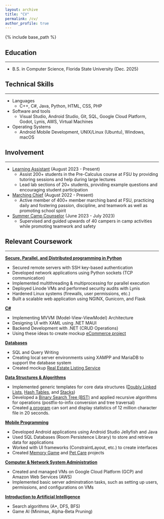 ```yaml
---
layout: archive
title: "CV"
permalink: /cv/
author_profile: true
---
```


{% include base_path %}

## Education

---

* B.S. in Computer Science, Florida State University (Dec. 2025)

## Technical Skills

---

* Languages
  * C++, C#, Java, Python, HTML, CSS, PHP
* Software and tools
  * Visual Studio, Android Studio, Git, SQL, Google Cloud Platform, Godot, Lynis, AWS, Virtual Machines
* Operating Systems
  * Android Mobile Development, UNIX/Linux (Ubuntu), Windows, macOS
  
## Involvement

---

* <ins>Learning Assistant</ins> (August 2023 - Present)
  * Assist 200+ students in the Pre-Calculus course at FSU by providing tutoring sessions and help during large lectures
  * Lead lab sections of 20+ students, providing example questions and encouraging student participation
* <ins>Marching Chief</ins> (August 2022 - Present)
  * Active member of 400+ member marching band at FSU, practicing daily and fostering passion, discipline, and teamwork as well as promoting school spirit
* <ins>Summer Camp Counselor</ins> (June 2023 - July 2023)
  * Supervised and guided upwards of 40 campers in camp activities while promoting teamwork and safety

## Relevant Coursework

---

<ins>**Secure, Parallel, and Distributed programming in Python**</ins>

  * Secured remote servers with SSH key-based authentication
  * Developed network applications using Python sockets (TCP communication)
  * Implemented multithreading & multiprocessing for parallel execution
  * Deployed Linode VMs and performed security audits with Lynis
  * Hardened Linux systems (firewalls, user permissions, etc.)
  * Built a scalable web application using NGINX, Gunicorn, and Flask

<ins>**C#**</ins>

  * Implementing MVVM (Model-View-ViewModel) Architecture
  * Designing UI with XAML using .NET MAUI
  * Backend Development with .NET (CRUD Operations)
  * Using these ideas to create mockup [eCommerce project](https://acortez1003.github.io/portfolio/portfolio-4/)

<ins>**Databases**</ins>

  * SQL and Query Writing
  * Creating local server environments using XAMPP and MariaDB to support the database system
  * Created mockup [Real Estate Listing Service](https://acortez1003.github.io/portfolio/portfolio-3/)

<ins>**Data Structures & Algorithms**</ins>

  * Implemented generic templates for core data structures ([Doubly Linked Lists](https://github.com/acortez1003/COP4530/tree/main/doubly_linked_list), [Hash Tables](https://github.com/acortez1003/COP4530/tree/main/hashtable), and [Stacks](https://github.com/acortez1003/COP4530/tree/main/stack))
  * Developed a [Binary Search Tree (BST)](https://github.com/acortez1003/COP4530/tree/main/binary_expression_tree) and applied recursive algorithms for operations (postfix-to-infix conversion and tree traversal)
  * Created [a program](https://github.com/acortez1003/COP4530/tree/main/quicksort) can sort and display statistics of 12 million character file in 20 seconds.

<ins>**Mobile Programming**</ins>

  * Developed Android applications using Android Studio Jellyfish and Java
  * Used SQL Databases (Room Persistence Library) to store and retrieve data for applications
  * Worked with UI frameworks (ConstraintLayout, etc.) to create interfaces
  * Created [Memory Game](https://acortez1003.github.io/portfolio/portfolio-5/) and [Pet Care](https://github.com/acortez1003/PetCare_2) projects

<ins>**Computer & Network System Administration**</ins>

  * Created and managed VMs on Google Cloud Platform (GCP) and Amazon Web Services (AWS)
  * Implemented basic server adminstration tasks, such as setting up users, permissions, and configurations on VMs

<ins>**Introduction to Artificial Intelligence**</ins>

  * Search algorithms (A*, DFS, BFS)
  * Game AI (Minimax, Alpha-Beta Pruning)